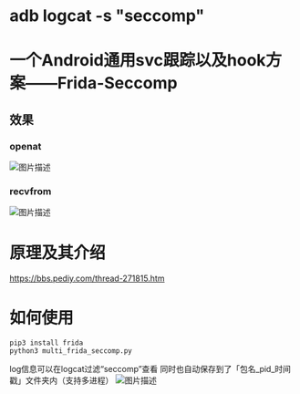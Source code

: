 # adb logcat -s "seccomp"
# 一个Android通用svc跟踪以及hook方案——Frida-Seccomp

## 效果
### openat
![图片描述](img/2.JPG)
### recvfrom
![图片描述](img/3.JPG)
# 原理及其介绍
https://bbs.pediy.com/thread-271815.htm
# 如何使用
```
pip3 install frida
python3 multi_frida_seccomp.py
```
log信息可以在logcat过滤“seccomp”查看
同时也自动保存到了「包名\_pid\_时间戳」文件夹内（支持多进程）
![图片描述](img/1.png)
